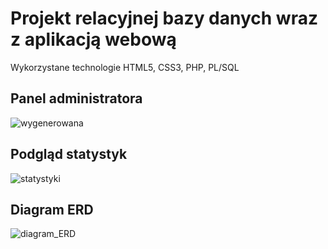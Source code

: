 # Projekt relacyjnej bazy danych wraz z aplikacją webową
Wykorzystane technologie HTML5, CSS3, PHP, PL/SQL
## Panel administratora
![wygenerowana](https://user-images.githubusercontent.com/50246759/175780162-cc5039ea-77ba-40b5-87e6-fb2b8c3a2cc0.png)
## Podgląd statystyk
![statystyki](https://user-images.githubusercontent.com/50246759/175780164-d9fa77c0-048f-4091-bfc1-f771bbaff80c.JPG)
## Diagram ERD
![diagram_ERD](https://user-images.githubusercontent.com/50246759/175780166-c204e762-7a8d-4ea0-bb17-31f5c33fd59b.png)
